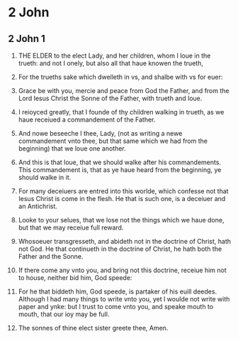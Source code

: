 # 2 John

## 2 John 1

1. THE ELDER to the elect Lady, and her children, whom I loue in the trueth: and not I onely, but also all that haue knowen the trueth,

2. For the trueths sake which dwelleth in vs, and shalbe with vs for euer:

3. Grace be with you, mercie and peace from God the Father, and from the Lord Iesus Christ the Sonne of the Father, with trueth and loue.

4. I reioyced greatly, that I founde of thy children walking in trueth, as we haue receiued a commandement of the Father.

5. And nowe beseeche I thee, Lady, (not as writing a newe commandement vnto thee, but that same which we had from the beginning) that we loue one another.

6. And this is that loue, that we should walke after his commandements. This commandement is, that as ye haue heard from the beginning, ye should walke in it.

7. For many deceiuers are entred into this worlde, which confesse not that Iesus Christ is come in the flesh. He that is such one, is a deceiuer and an Antichrist.

8. Looke to your selues, that we lose not the things which we haue done, but that we may receiue full reward.

9. Whosoeuer transgresseth, and abideth not in the doctrine of Christ, hath not God. He that continueth in the doctrine of Christ, he hath both the Father and the Sonne.

10. If there come any vnto you, and bring not this doctrine, receiue him not to house, neither bid him, God speede:

11. For he that biddeth him, God speede, is partaker of his euill deedes. Although I had many things to write vnto you, yet I woulde not write with paper and ynke: but I trust to come vnto you, and speake mouth to mouth, that our ioy may be full.

12. The sonnes of thine elect sister greete thee, Amen.   